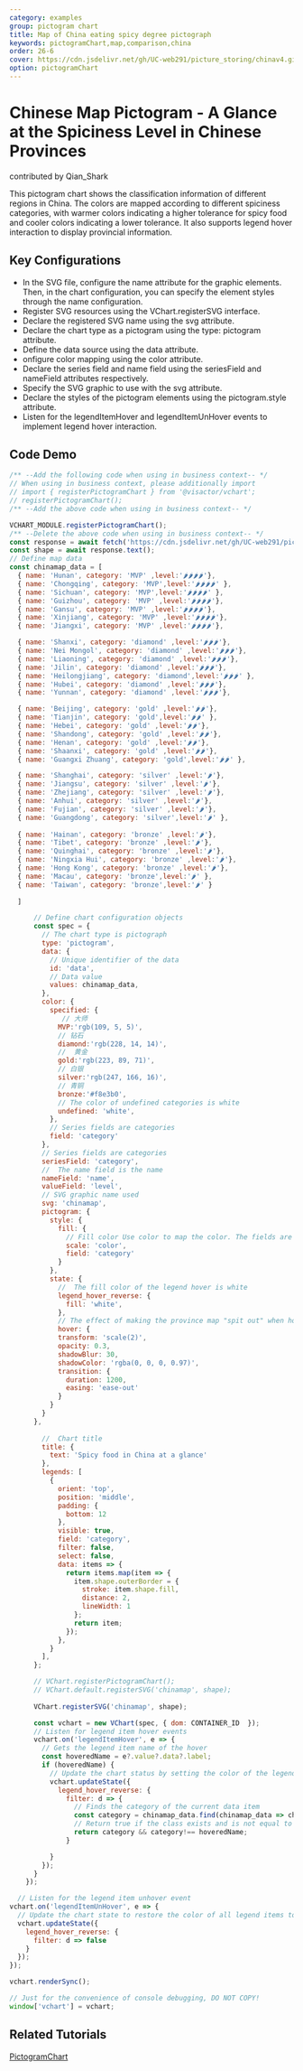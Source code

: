 ```yaml
---
category: examples
group: pictogram chart
title: Map of China eating spicy degree pictograph  
keywords: pictogramChart,map,comparison,china
order: 26-6
cover: https://cdn.jsdelivr.net/gh/UC-web291/picture_storing/chinav4.gif
option: pictogramChart
---
```


# Chinese Map Pictogram - A Glance at the Spiciness Level in Chinese Provinces

contributed by Qian_Shark

This pictogram chart shows the classification information of different regions in China. The colors are mapped according to different spiciness categories, with warmer colors indicating a higher tolerance for spicy food and cooler colors indicating a lower tolerance. It also supports legend hover interaction to display provincial information.

## Key Configurations
- In the SVG file, configure the name attribute for the graphic elements. Then, in the chart configuration, you can specify the element styles through the name configuration.
- Register SVG resources using the VChart.registerSVG interface.
- Declare the registered SVG name using the svg attribute.
- Declare the chart type as a pictogram using the type: pictogram attribute.
- Define the data source using the data attribute.
- onfigure color mapping using the color attribute.
- Declare the series field and name field using the seriesField and nameField attributes respectively.
- Specify the SVG graphic to use with the svg attribute.
- Declare the styles of the pictogram elements using the pictogram.style attribute.
- Listen for the legendItemHover and legendItemUnHover events to implement legend hover interaction.

## Code Demo

```javascript livedemo
/** --Add the following code when using in business context-- */
// When using in business context, please additionally import
// import { registerPictogramChart } from '@visactor/vchart';
// registerPictogramChart();
/** --Add the above code when using in business context-- */

VCHART_MODULE.registerPictogramChart();
/** --Delete the above code when using in business context-- */
const response = await fetch('https://cdn.jsdelivr.net/gh/UC-web291/picture_storing/china.svg');
const shape = await response.text();
// Define map data
const chinamap_data = [
  { name: 'Hunan', category: 'MVP' ,level:'🌶🌶🌶🌶'},
  { name: 'Chongqing', category: 'MVP',level:'🌶🌶🌶🌶' },
  { name: 'Sichuan', category: 'MVP',level:'🌶🌶🌶🌶' },
  { name: 'Guizhou', category: 'MVP' ,level:'🌶🌶🌶🌶'},    
  { name: 'Gansu', category: 'MVP' ,level:'🌶🌶🌶🌶'},
  { name: 'Xinjiang', category: 'MVP' ,level:'🌶🌶🌶🌶'},
  { name: 'Jiangxi', category: 'MVP' ,level:'🌶🌶🌶🌶'},

  { name: 'Shanxi', category: 'diamond' ,level:'🌶🌶🌶'},
  { name: 'Nei Mongol', category: 'diamond' ,level:'🌶🌶🌶'},
  { name: 'Liaoning', category: 'diamond' ,level:'🌶🌶🌶'},
  { name: 'Jilin', category: 'diamond' ,level:'🌶🌶🌶'},
  { name: 'Heilongjiang', category: 'diamond',level:'🌶🌶🌶' },
  { name: 'Hubei', category: 'diamond' ,level:'🌶🌶🌶'},  
  { name: 'Yunnan', category: 'diamond' ,level:'🌶🌶🌶'},  

  { name: 'Beijing', category: 'gold' ,level:'🌶🌶'},
  { name: 'Tianjin', category: 'gold',level:'🌶🌶' },
  { name: 'Hebei', category: 'gold' ,level:'🌶🌶'},  
  { name: 'Shandong', category: 'gold' ,level:'🌶🌶'},
  { name: 'Henan', category: 'gold' ,level:'🌶🌶'},  
  { name: 'Shaanxi', category: 'gold' ,level:'🌶🌶'},  
  { name: 'Guangxi Zhuang', category: 'gold',level:'🌶🌶' },

  { name: 'Shanghai', category: 'silver' ,level:'🌶'},
  { name: 'Jiangsu', category: 'silver' ,level:'🌶'},
  { name: 'Zhejiang', category: 'silver' ,level:'🌶'},
  { name: 'Anhui', category: 'silver' ,level:'🌶'},
  { name: 'Fujian', category: 'silver' ,level:'🌶'},
  { name: 'Guangdong', category: 'silver',level:'🌶' },
  
  { name: 'Hainan', category: 'bronze' ,level:'🌶'},
  { name: 'Tibet', category: 'bronze' ,level:'🌶'},
  { name: 'Quinghai', category: 'bronze' ,level:'🌶'},
  { name: 'Ningxia Hui', category: 'bronze' ,level:'🌶'},
  { name: 'Hong Kong', category: 'bronze' ,level:'🌶'},
  { name: 'Macau', category: 'bronze',level:'🌶' },
  { name: 'Taiwan', category: 'bronze',level:'🌶' }
     
  ]

      // Define chart configuration objects
      const spec = {
        // The chart type is pictograph
        type: 'pictogram',
        data: {
          // Unique identifier of the data
          id: 'data',
          // Data value
          values: chinamap_data,
        },
        color: {
          specified: {
             // 大师
            MVP:'rgb(109, 5, 5)',
            // 钻石
            diamond:'rgb(228, 14, 14)',
            //  黄金
            gold:'rgb(223, 89, 71)',
            // 白银
            silver:'rgb(247, 166, 16)',
            // 青铜
            bronze:'#f8e3b0',
            // The color of undefined categories is white
            undefined: 'white',
          },
          // Series fields are categories
          field: 'category'
        },
        // Series fields are categories
        seriesField: 'category',
        //  The name field is the name
        nameField: 'name',
        valueField: 'level',
        // SVG graphic name used
        svg: 'chinamap',
        pictogram: {
          style: {
            fill: {
              // Fill color Use color to map the color. The fields are categories
              scale: 'color',
              field: 'category'
            }
          },
          state: {
            //  The fill color of the legend hover is white
            legend_hover_reverse: {
              fill: 'white',
            },
            // The effect of making the province map "spit out" when hovering
            hover: {
            transform: 'scale(2)', 
            opacity: 0.3, 
            shadowBlur: 30, 
            shadowColor: 'rgba(0, 0, 0, 0.97)', 
            transition: {
              duration: 1200, 
              easing: 'ease-out'
            }
          }
        }
      },
        
        //  Chart title
        title: {
          text: 'Spicy food in China at a glance'
        },
        legends: [
          {
            orient: 'top',
            position: 'middle',
            padding: {
              bottom: 12
            },
            visible: true,
            field: 'category',
            filter: false,
            select: false,
            data: items => {
              return items.map(item => {
                item.shape.outerBorder = {
                  stroke: item.shape.fill,
                  distance: 2,
                  lineWidth: 1
                };
                return item;
              });
            },
          }
        ],
      };

      // VChart.registerPictogramChart();
      // VChart.default.registerSVG('chinamap', shape);
      
      VChart.registerSVG('chinamap', shape);

      const vchart = new VChart(spec, { dom: CONTAINER_ID  });
      // Listen for legend item hover events
      vchart.on('legendItemHover', e => {
        // Gets the legend item name of the hover
        const hoveredName = e?.value?.data?.label;
        if (hoveredName) {
          // Update the chart status by setting the color of the legend item that is not hovering
          vchart.updateState({
            legend_hover_reverse: {
              filter: d => {
                // Finds the category of the current data item
                const category = chinamap_data.find(chinamap_data => chinamap_data.name === d.data?.name)?.category;
                // Return true if the class exists and is not equal to the legend item name of the hover, fals
                return category && category!== hoveredName;
              }

          }
        });
      }
    });

  // Listen for the legend item unhover event
vchart.on('legendItemUnHover', e => {
  // Update the chart state to restore the color of all legend items to the original color
  vchart.updateState({
    legend_hover_reverse: {
      filter: d => false
    }
  });
});

vchart.renderSync();

// Just for the convenience of console debugging, DO NOT COPY!
window['vchart'] = vchart;
```

## Related Tutorials

[PictogramChart](link)


